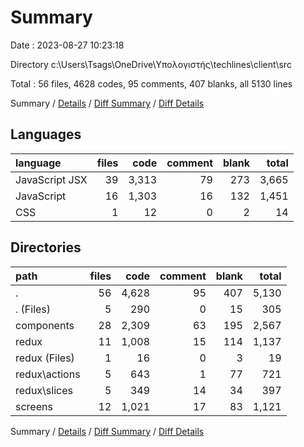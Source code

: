# Summary

Date : 2023-08-27 10:23:18

Directory c:\\Users\\Tsags\\OneDrive\\Υπολογιστής\\techlines\\client\\src

Total : 56 files,  4628 codes, 95 comments, 407 blanks, all 5130 lines

Summary / [Details](details.md) / [Diff Summary](diff.md) / [Diff Details](diff-details.md)

## Languages
| language | files | code | comment | blank | total |
| :--- | ---: | ---: | ---: | ---: | ---: |
| JavaScript JSX | 39 | 3,313 | 79 | 273 | 3,665 |
| JavaScript | 16 | 1,303 | 16 | 132 | 1,451 |
| CSS | 1 | 12 | 0 | 2 | 14 |

## Directories
| path | files | code | comment | blank | total |
| :--- | ---: | ---: | ---: | ---: | ---: |
| . | 56 | 4,628 | 95 | 407 | 5,130 |
| . (Files) | 5 | 290 | 0 | 15 | 305 |
| components | 28 | 2,309 | 63 | 195 | 2,567 |
| redux | 11 | 1,008 | 15 | 114 | 1,137 |
| redux (Files) | 1 | 16 | 0 | 3 | 19 |
| redux\\actions | 5 | 643 | 1 | 77 | 721 |
| redux\\slices | 5 | 349 | 14 | 34 | 397 |
| screens | 12 | 1,021 | 17 | 83 | 1,121 |

Summary / [Details](details.md) / [Diff Summary](diff.md) / [Diff Details](diff-details.md)